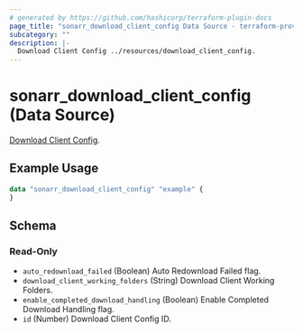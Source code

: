 ```yaml
---
# generated by https://github.com/hashicorp/terraform-plugin-docs
page_title: "sonarr_download_client_config Data Source - terraform-provider-sonarr"
subcategory: ""
description: |-
  Download Client Config ../resources/download_client_config.
---
```


# sonarr_download_client_config (Data Source)

[Download Client Config](../resources/download_client_config).

## Example Usage

```terraform
data "sonarr_download_client_config" "example" {
}
```

<!-- schema generated by tfplugindocs -->
## Schema

### Read-Only

- `auto_redownload_failed` (Boolean) Auto Redownload Failed flag.
- `download_client_working_folders` (String) Download Client Working Folders.
- `enable_completed_download_handling` (Boolean) Enable Completed Download Handling flag.
- `id` (Number) Download Client Config ID.



